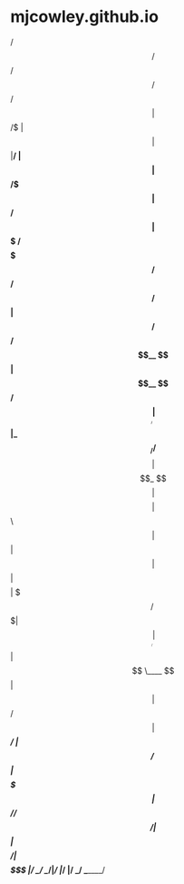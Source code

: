 # mjcowley.github.io

 /$$      /$$           /$$                 /$$   /$$              
| $$  /$ | $$          | $$                |__/  | $$              
| $$ /$$$| $$  /$$$$$$ | $$$$$$$   /$$$$$$$ /$$ /$$$$$$    /$$$$$$ 
| $$/$$ $$ $$ /$$__  $$| $$__  $$ /$$_____/| $$|_  $$_/   /$$__  $$
| $$$$_  $$$$| $$$$$$$$| $$  \ $$|  $$$$$$ | $$  | $$    | $$$$$$$$
| $$$/ \  $$$| $$_____/| $$  | $$ \____  $$| $$  | $$ /$$| $$_____/
| $$/   \  $$|  $$$$$$$| $$$$$$$/ /$$$$$$$/| $$  |  $$$$/|  $$$$$$$
|__/     \__/ \_______/|_______/ |_______/ |__/   \___/   \_______/                                               
